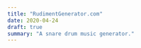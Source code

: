```yaml
---
title: "RudimentGenerator.com"
date: 2020-04-24
draft: true
summary: "A snare drum music generator."
---
```


